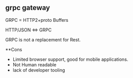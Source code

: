## grpc gateway

GRPC = HTTP2+proto Buffers

HTTP/JSON <=> GRPC

GRPC is not a replacement for Rest.

**Cons
* Limited browser support, good for mobile applications.
* Not Human readable
* lack of developer tooling
